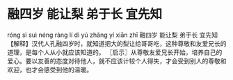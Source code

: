 # 融四岁     能让梨     弟于长     宜先知


róng sì suì 	néng ràng lí 	dì yú zhǎng 	yí xiān zhī
融四岁 	能让梨 	弟于长 	宜先知
【解释】汉代人孔融四岁时，就知道把大的梨让给哥哥吃，这种尊敬和友爱兄长的道理，是每个人从小就应该知道的。
〖启示〗从尊敬友爱兄长开始，培养自己的爱心。要以友善的态度对待他人，就不应该计较个人得失，才会受到别人的尊敬和欢迎，也才会感受到他的温暖。
